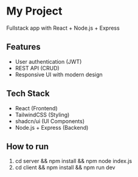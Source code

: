 # My Project
Fullstack app with React + Node.js + Express  

## Features
- User authentication (JWT)
- REST API (CRUD)
- Responsive UI with modern design

## Tech Stack
- React (Frontend)
- TailwindCSS (Styling)
- shadcn/ui (UI Components)
- Node.js + Express (Backend)


## How to run
1. cd server && npm install && npm node index.js
2. cd client && npm install && npm run dev
